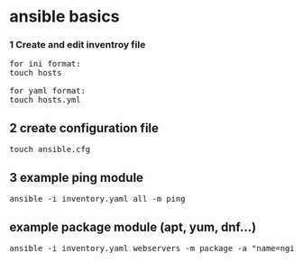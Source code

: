 # ansible basics

### 1 Create and edit inventroy file 
<pre>
for ini format:
touch hosts

for yaml format:
touch hosts.yml
</pre>

## 2 create configuration file
<pre>
touch ansible.cfg
</pre>

## 3 example ping module 
<pre>
ansible -i inventory.yaml all -m ping
</pre>

## example package module (apt, yum, dnf...)
<pre>
ansible -i inventory.yaml webservers -m package -a "name=nginx state=present" -b
</pre>